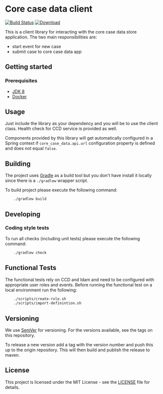 # Core case data client

[![Build Status](https://travis-ci.com/hmcts/ccd-client.svg?branch=master)](https://travis-ci.com/hmcts/ccd-client)
[![Download](https://api.bintray.com/packages/hmcts/hmcts-maven/core-case-data-store-client/images/download.svg) ](https://bintray.com/hmcts/hmcts-maven/core-case-data-store-client/_latestVersion)

This is a client library for interacting with the core case data store application. The two main responsibilities are:
 - start event for new case
 - submit case to core case data app

## Getting started

### Prerequisites

- [JDK 8](https://www.oracle.com/java)
- [Docker](https://www.docker.com)

## Usage

Just include the library as your dependency and you will be to use the client class. Health check for CCD service is provided as well.

Components provided by this library will get automatically configured in a Spring context if `core_case_data.api.url` configuration property is defined and does not equal `false`. 

## Building

The project uses [Gradle](https://gradle.org) as a build tool but you don't have install it locally since there is a
`./gradlew` wrapper script.  

To build project please execute the following command:

```bash
    ./gradlew build
```

## Developing

### Coding style tests

To run all checks (including unit tests) please execute the following command:

```bash
    ./gradlew check
```

## Functional Tests

The functional tests rely on CCD and Idam and need to be configured with appropriate user roles and events.
Before running the functional test on a local environment run the following:
```bash
    ./scripts/create-role.sh
    ./scripts/import-definintion.sh
```

## Versioning

We use [SemVer](http://semver.org/) for versioning.
For the versions available, see the tags on this repository.

To release a new version add a tag with the version number and push this up to the origin repository. This will then 
build and publish the release to maven.

## License

This project is licensed under the MIT License - see the [LICENSE](LICENSE.md) file for details.
